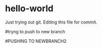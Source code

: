 # hello-world
Just trying out git.
Editing this file for commit.


#tryng to push to new branch

#PUSHING TO NEWBRANCH2